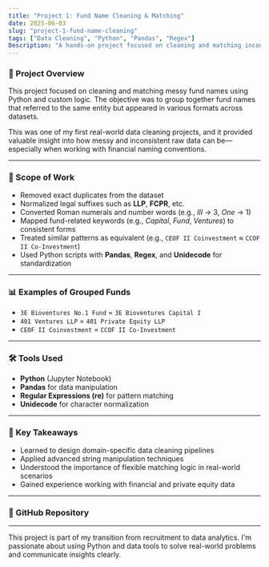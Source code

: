 ```yaml
---
title: "Project 1: Fund Name Cleaning & Matching"
date: 2025-06-03
slug: "project-1-fund-name-cleaning"
tags: ["Data Cleaning", "Python", "Pandas", "Regex"]
Description: "A hands-on project focused on cleaning and matching inconsistent fund names using Python and domain-specific rules."
---
```


### 📌 Project Overview

This project focused on cleaning and matching messy fund names using Python and custom logic. The objective was to group together fund names that referred to the same entity but appeared in various formats across datasets.

This was one of my first real-world data cleaning projects, and it provided valuable insight into how messy and inconsistent raw data can be—especially when working with financial naming conventions.

---

### 🔧 Scope of Work

- Removed exact duplicates from the dataset
- Normalized legal suffixes such as **LLP**, **FCPR**, etc.
- Converted Roman numerals and number words (e.g., *III* → 3, *One* → 1)
- Mapped fund-related keywords (e.g., *Capital*, *Fund*, *Ventures*) to consistent forms
- Treated similar patterns as equivalent (e.g., `CEOF II Coinvestment` ≈ `CCOF II Co-Investment`)
- Used Python scripts with **Pandas**, **Regex**, and **Unidecode** for standardization

---

### 📊 Examples of Grouped Funds

- `3E Bioventures No.1 Fund` = `3E Bioventures Capital I`  
- `401 Ventures LLP` = `401 Private Equity LLP`  
- `CEOF II Coinvestment` = `CCOF II Co-Investment`

---

### 🛠 Tools Used

- **Python** (Jupyter Notebook)
- **Pandas** for data manipulation
- **Regular Expressions (re)** for pattern matching
- **Unidecode** for character normalization

---

### 🎯 Key Takeaways

- Learned to design domain-specific data cleaning pipelines
- Applied advanced string manipulation techniques
- Understood the importance of flexible matching logic in real-world scenarios
- Gained experience working with financial and private equity data

---

### 🔗 GitHub Repository

---

This project is part of my transition from recruitment to data analytics. I'm passionate about using Python and data tools to solve real-world problems and communicate insights clearly.

